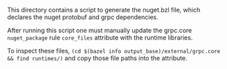 This directory contains a script to generate the nuget.bzl file, which declares
the nuget protobuf and grpc dependencies.

After running this script one must manually update the grpc.core `nuget_package`
rule `core_files` attribute with the runtime libraries.  

To inspect these files, `(cd $(bazel info output_base)/external/grpc.core &&
find runtimes/)` and copy those file paths into the attribute.